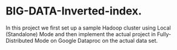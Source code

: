 # BIG-DATA-Inverted-index.

In this project we first set up a sample Hadoop cluster using Local (Standalone) Mode and then implement the actual project in Fully-Distributed Mode on Google Dataproc on the actual data set.
